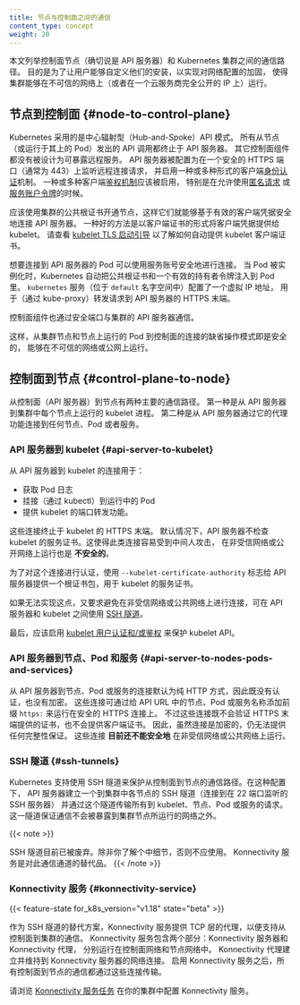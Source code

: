 ```yaml
---
title: 节点与控制面之间的通信
content_type: concept
weight: 20
---
```


<!--
title: Communication between Nodes and the Control Plane
content_type: concept
weight: 20
aliases:
- master-node-communication
-->

<!-- overview -->

<!--
This document catalogs the communication paths between the API server and the Kubernetes cluster.
The intent is to allow users to customize their installation to harden the network configuration
such that the cluster can be run on an untrusted network (or on fully public IPs on a cloud
provider).
-->
本文列举控制面节点（确切说是 API 服务器）和 Kubernetes 集群之间的通信路径。
目的是为了让用户能够自定义他们的安装，以实现对网络配置的加固，
使得集群能够在不可信的网络上（或者在一个云服务商完全公开的 IP 上）运行。

<!-- body -->

<!--
## Node to Control Plane

Kubernetes has a "hub-and-spoke" API pattern. All API usage from nodes (or the pods they run)
terminates at the API server. None of the other control plane components are designed to expose
remote services. The API server is configured to listen for remote connections on a secure HTTPS
port (typically 443) with one or more forms of client
[authentication](/docs/reference/access-authn-authz/authentication/) enabled.
One or more forms of [authorization](/docs/reference/access-authn-authz/authorization/) should be
enabled, especially if [anonymous requests](/docs/reference/access-authn-authz/authentication/#anonymous-requests)
or [service account tokens](/docs/reference/access-authn-authz/authentication/#service-account-tokens)
are allowed.
-->
## 节点到控制面   {#node-to-control-plane}

Kubernetes 采用的是中心辐射型（Hub-and-Spoke）API 模式。
所有从节点（或运行于其上的 Pod）发出的 API 调用都终止于 API 服务器。
其它控制面组件都没有被设计为可暴露远程服务。
API 服务器被配置为在一个安全的 HTTPS 端口（通常为 443）上监听远程连接请求，
并启用一种或多种形式的客户端[身份认证](/zh-cn/docs/reference/access-authn-authz/authentication/)机制。
一种或多种客户端[鉴权机制](/zh-cn/docs/reference/access-authn-authz/authorization/)应该被启用，
特别是在允许使用[匿名请求](/zh-cn/docs/reference/access-authn-authz/authentication/#anonymous-requests)
或[服务账户令牌](/zh-cn/docs/reference/access-authn-authz/authentication/#service-account-tokens)的时候。

<!--
Nodes should be provisioned with the public root certificate for the cluster such that they can
connect securely to the API server along with valid client credentials. A good approach is that the
client credentials provided to the kubelet are in the form of a client certificate. See
[kubelet TLS bootstrapping](/docs/reference/command-line-tools-reference/kubelet-tls-bootstrapping/)
for automated provisioning of kubelet client certificates.
-->
应该使用集群的公共根证书开通节点，这样它们就能够基于有效的客户端凭据安全地连接 API 服务器。
一种好的方法是以客户端证书的形式将客户端凭据提供给 kubelet。
请查看 [kubelet TLS 启动引导](/zh-cn/docs/reference/access-authn-authz/kubelet-tls-bootstrapping/)
以了解如何自动提供 kubelet 客户端证书。

<!--
Pods that wish to connect to the API server can do so securely by leveraging a service account so
that Kubernetes will automatically inject the public root certificate and a valid bearer token
into the pod when it is instantiated.
The `kubernetes` service (in `default` namespace) is configured with a virtual IP address that is
redirected (via `kube-proxy`) to the HTTPS endpoint on the API server.

The control plane components also communicate with the cluster apiserver over the secure port.
-->
想要连接到 API 服务器的 Pod 可以使用服务账号安全地进行连接。
当 Pod 被实例化时，Kubernetes 自动把公共根证书和一个有效的持有者令牌注入到 Pod 里。
`kubernetes` 服务（位于 `default` 名字空间中）配置了一个虚拟 IP 地址，
用于（通过 kube-proxy）转发请求到 API 服务器的 HTTPS 末端。

控制面组件也通过安全端口与集群的 API 服务器通信。

<!--
As a result, the default operating mode for connections from the nodes and pods running on the
nodes to the control plane is secured by default and can run over untrusted and/or public
networks.
-->
这样，从集群节点和节点上运行的 Pod 到控制面的连接的缺省操作模式即是安全的，
能够在不可信的网络或公网上运行。

<!--
## Control Plane to node

There are two primary communication paths from the control plane (the API server) to the nodes.
The first is from the API server to the kubelet process which runs on each node in the cluster.
The second is from the API server to any node, pod, or service through the API server's _proxy_
functionality.
-->
## 控制面到节点  {#control-plane-to-node}

从控制面（API 服务器）到节点有两种主要的通信路径。
第一种是从 API 服务器到集群中每个节点上运行的 kubelet 进程。
第二种是从 API 服务器通过它的代理功能连接到任何节点、Pod 或者服务。

<!--
### API server to kubelet

The connections from the API server to the kubelet are used for:

* Fetching logs for pods.
* Attaching (usually through `kubectl`) to running pods.
* Providing the kubelet's port-forwarding functionality.

These connections terminate at the kubelet's HTTPS endpoint. By default, the API server does not
verify the kubelet's serving certificate, which makes the connection subject to man-in-the-middle
attacks and **unsafe** to run over untrusted and/or public networks.
-->
### API 服务器到 kubelet  {#api-server-to-kubelet}

从 API 服务器到 kubelet 的连接用于：

* 获取 Pod 日志
* 挂接（通过 kubectl）到运行中的 Pod
* 提供 kubelet 的端口转发功能。

这些连接终止于 kubelet 的 HTTPS 末端。
默认情况下，API 服务器不检查 kubelet 的服务证书。这使得此类连接容易受到中间人攻击，
在非受信网络或公开网络上运行也是 **不安全的**。

<!--
To verify this connection, use the `--kubelet-certificate-authority` flag to provide the API
server with a root certificate bundle to use to verify the kubelet's serving certificate.

If that is not possible, use [SSH tunneling](#ssh-tunnels) between the API server and kubelet if
required to avoid connecting over an
untrusted or public network.

Finally, [Kubelet authentication and/or authorization](/docs/reference/access-authn-authz/kubelet-authn-authz/)
should be enabled to secure the kubelet API.
-->
为了对这个连接进行认证，使用 `--kubelet-certificate-authority` 标志给
API 服务器提供一个根证书包，用于 kubelet 的服务证书。

如果无法实现这点，又要求避免在非受信网络或公共网络上进行连接，可在 API 服务器和
kubelet 之间使用 [SSH 隧道](#ssh-tunnels)。

最后，应该启用
[kubelet 用户认证和/或鉴权](/zh-cn/docs/reference/access-authn-authz/kubelet-authn-authz/)
来保护 kubelet API。

<!--
### API server to nodes, pods, and services

The connections from the API server to a node, pod, or service default to plain HTTP connections
and are therefore neither authenticated nor encrypted. They can be run over a secure HTTPS
connection by prefixing `https:` to the node, pod, or service name in the API URL, but they will
not validate the certificate provided by the HTTPS endpoint nor provide client credentials. So
while the connection will be encrypted, it will not provide any guarantees of integrity. These
connections **are not currently safe** to run over untrusted or public networks.
-->
### API 服务器到节点、Pod 和服务  {#api-server-to-nodes-pods-and-services}

从 API 服务器到节点、Pod 或服务的连接默认为纯 HTTP 方式，因此既没有认证，也没有加密。
这些连接可通过给 API URL 中的节点、Pod 或服务名称添加前缀 `https:` 来运行在安全的 HTTPS 连接上。
不过这些连接既不会验证 HTTPS 末端提供的证书，也不会提供客户端证书。
因此，虽然连接是加密的，仍无法提供任何完整性保证。
这些连接 **目前还不能安全地** 在非受信网络或公共网络上运行。

<!--
### SSH tunnels

Kubernetes supports SSH tunnels to protect the control plane to nodes communication paths. In this
configuration, the API server initiates an SSH tunnel to each node in the cluster (connecting to
the SSH server listening on port 22) and passes all traffic destined for a kubelet, node, pod, or
service through the tunnel.
This tunnel ensures that the traffic is not exposed outside of the network in which the nodes are
running.
-->
### SSH 隧道 {#ssh-tunnels}

Kubernetes 支持使用 SSH 隧道来保护从控制面到节点的通信路径。在这种配置下，
API 服务器建立一个到集群中各节点的 SSH 隧道（连接到在 22 端口监听的 SSH 服务器）
并通过这个隧道传输所有到 kubelet、节点、Pod 或服务的请求。
这一隧道保证通信不会被暴露到集群节点所运行的网络之外。

{{< note >}}
<!--
SSH tunnels are currently deprecated, so you shouldn't opt to use them unless you know what you are doing. The Konnectivity service is a replacement for this communication channel.
-->
SSH 隧道目前已被废弃。除非你了解个中细节，否则不应使用。
Konnectivity 服务是对此通信通道的替代品。
{{< /note >}}

<!--
### Konnectivity service
-->
### Konnectivity 服务   {#konnectivity-service}

{{< feature-state for_k8s_version="v1.18" state="beta" >}}

<!--
As a replacement to the SSH tunnels, the Konnectivity service provides TCP level proxy for the
control plane to cluster communication. The Konnectivity service consists of two parts: the
Konnectivity server in the control plane network and the Konnectivity agents in the nodes network.
The Konnectivity agents initiate connections to the Konnectivity server and maintain the network
connections.
After enabling the Konnectivity service, all control plane to nodes traffic goes through these
connections.

Follow the [Konnectivity service task](/docs/tasks/extend-kubernetes/setup-konnectivity/) to set
up the Konnectivity service in your cluster.
-->
作为 SSH 隧道的替代方案，Konnectivity 服务提供 TCP 层的代理，以便支持从控制面到集群的通信。
Konnectivity 服务包含两个部分：Konnectivity 服务器和 Konnectivity 代理，
分别运行在控制面网络和节点网络中。
Konnectivity 代理建立并维持到 Konnectivity 服务器的网络连接。
启用 Konnectivity 服务之后，所有控制面到节点的通信都通过这些连接传输。

请浏览 [Konnectivity 服务任务](/zh-cn/docs/tasks/extend-kubernetes/setup-konnectivity/)
在你的集群中配置 Konnectivity 服务。

